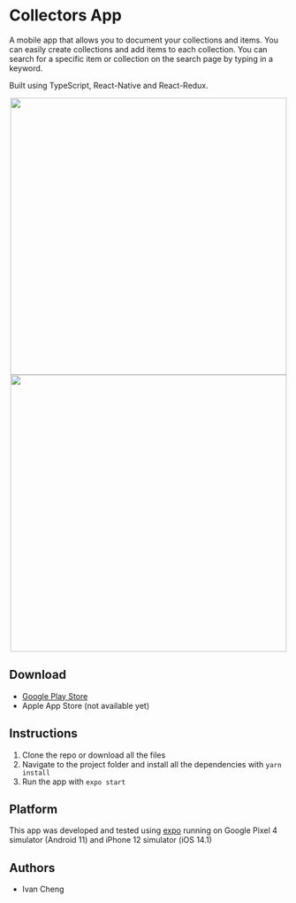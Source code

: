 # Collectors App

A mobile app that allows you to document your collections and items. You can easily create collections and add items to each collection. You can search for a specific item or collection on the search page by typing in a keyword.

Built using TypeScript, React-Native and React-Redux.

<p align="center">
  <img src="./src/gifs/androidDemo.gif" height='500'/>
  <img src="./src/gifs/iosDemo.gif" height='500'/>
</p>

## Download

* [Google Play Store](https://play.google.com/store/apps/details?id=com.ivancheng.collectorsapp)
* Apple App Store (not available yet)

## Instructions

1. Clone the repo or download all the files
2. Navigate to the project folder and install all the dependencies with `yarn install`
3. Run the app with `expo start`

## Platform

This app was developed and tested using [expo](https://expo.io/) running on Google Pixel 4 simulator (Android 11) and iPhone 12 simulator (iOS 14.1)

## Authors

- Ivan Cheng
